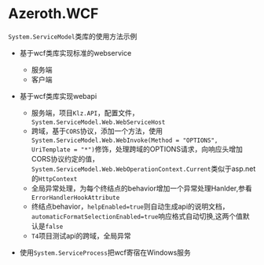 # Azeroth.WCF
`System.ServiceModel`类库的使用方法示例

* 基于wcf类库实现标准的webservice
  * 服务端
  * 客户端

* 基于wcf类库实现webapi
  * 服务端，项目`Klz.API`，配置文件，`System.ServiceModel.Web.WebServiceHost`
  * 跨域，基于`CORS`协议，添加一个方法，使用`System.ServiceModel.Web.WebInvoke(Method = "OPTIONS", UriTemplate = "*")`修饰，处理跨域的OPTIONS请求，向响应头增加CORS协议约定的值， `System.ServiceModel.Web.WebOperationContext.Current`类似于asp.net的`HttpContext`
  * 全局异常处理，为每个终结点的behavior增加一个异常处理Hanlder,参看`ErrorHandlerHookAttribute`
  * 终结点behavior，`helpEnabled=true`则自动生成api的说明文档，`automaticFormatSelectionEnabled=true`响应格式自动切换,这两个值默认是`false`
  * `T4`项目测试api的跨域，全局异常
* 使用`System.ServiceProcess`把wcf寄宿在Windows服务
